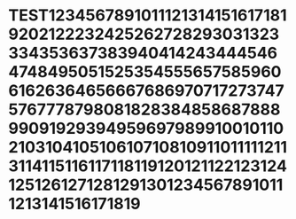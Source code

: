 # TEST12345678910111213141516171819202122232425262728293031323334353637383940414243444546474849505152535455565758596061626364656667686970717273747576777879808182838485868788899091929394959697989910010110210310410510610710810911011111211311411511611711811912012112212312412512612712812913012345678910111213141516171819